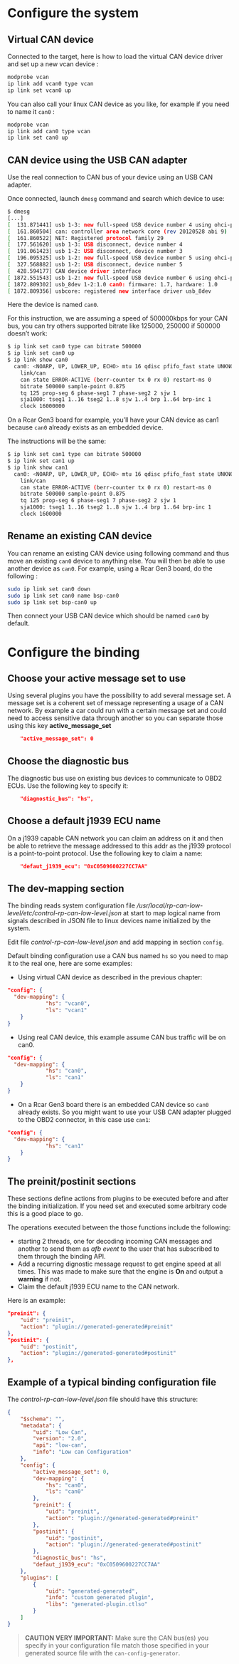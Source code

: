 # Configure the system

## Virtual CAN device

Connected to the target, here is how to load the virtual CAN device driver and
set up a new vcan device :

```bash
modprobe vcan
ip link add vcan0 type vcan
ip link set vcan0 up
```

You can also call your linux CAN device as you like, for example if you need to name it `can0` :

```bash
modprobe vcan
ip link add can0 type vcan
ip link set can0 up
```

## CAN device using the USB CAN adapter

Use the real connection to CAN bus of your device using an USB CAN adapter.

Once connected, launch `dmesg` command and search which device to use:

```bash
$ dmesg
[...]
[  131.871441] usb 1-3: new full-speed USB device number 4 using ohci-pci
[  161.860504] can: controller area network core (rev 20120528 abi 9)
[  161.860522] NET: Registered protocol family 29
[  177.561620] usb 1-3: USB disconnect, device number 4
[  191.061423] usb 1-2: USB disconnect, device number 3
[  196.095325] usb 1-2: new full-speed USB device number 5 using ohci-pci
[  327.568882] usb 1-2: USB disconnect, device number 5
[  428.594177] CAN device driver interface
[ 1872.551543] usb 1-2: new full-speed USB device number 6 using ohci-pci
[ 1872.809302] usb_8dev 1-2:1.0 can0: firmware: 1.7, hardware: 1.0
[ 1872.809356] usbcore: registered new interface driver usb_8dev
```

Here the device is named `can0`.

For this instruction, we are assuming a speed of 500000kbps for your CAN bus,
you can try others supported bitrate like 125000,
250000 if 500000 doesn’t work:

```bash
$ ip link set can0 type can bitrate 500000
$ ip link set can0 up
$ ip link show can0
  can0: <NOARP, UP, LOWER_UP, ECHO> mtu 16 qdisc pfifo_fast state UNKNOWN qlen 10
    link/can
    can state ERROR-ACTIVE (berr-counter tx 0 rx 0) restart-ms 0
    bitrate 500000 sample-point 0.875
    tq 125 prop-seg 6 phase-seg1 7 phase-seg2 2 sjw 1
    sja1000: tseg1 1..16 tseg2 1..8 sjw 1..4 brp 1..64 brp-inc 1
    clock 16000000
```

On a Rcar Gen3 board for example, you’ll have your CAN device as can1 because `can0` already
exists as an embedded device.

The instructions will be the same:

```bash
$ ip link set can1 type can bitrate 500000
$ ip link set can1 up
$ ip link show can1
  can0: <NOARP, UP, LOWER_UP, ECHO> mtu 16 qdisc pfifo_fast state UNKNOWN qlen 10
    link/can
    can state ERROR-ACTIVE (berr-counter tx 0 rx 0) restart-ms 0
    bitrate 500000 sample-point 0.875
    tq 125 prop-seg 6 phase-seg1 7 phase-seg2 2 sjw 1
    sja1000: tseg1 1..16 tseg2 1..8 sjw 1..4 brp 1..64 brp-inc 1
    clock 1600000
```

## Rename an existing CAN device

You can rename an existing CAN device using following command and thus move
an existing `can0` device to anything else. You will then be able to use
another device as `can0`. For example, using a Rcar Gen3 board,
do the following :

```bash
sudo ip link set can0 down
sudo ip link set can0 name bsp-can0
sudo ip link set bsp-can0 up
```

Then connect your USB CAN device which should be named `can0` by default.

# Configure the binding

## Choose your active message set to use

Using several plugins you have the possibility to add several message set.
A message set is a coherent set of message representing a usage of a CAN
network. By example a car could run with a certain message set and could
need to access sensitive data through another so you can separate those using
this key **active_message_set**

```json
	"active_message_set": 0
```

## Choose the diagnostic bus

The diagnostic bus use on existing bus devices to communicate to OBD2 ECUs.
Use the following key to specify it:

```json
	"diagnostic_bus": "hs",
```

## Choose a default j1939 ECU name

On a j1939 capable CAN network you can claim an address on it and then be
able to retrieve the message addressed to this addr as the j1939 protocol is
a point-to-point protocol. Use the following key to claim a name:

```json
	"defaut_j1939_ecu": "0xC0509600227CC7AA"
```

## The dev-mapping section

The binding reads system configuration file
_/usr/local/rp-can-low-level/etc/control-rp-can-low-level.json_ at start to
map logical name from signals described in JSON file to linux devices name
initialized by the system.

Edit file _control-rp-can-low-level.json_ and add mapping in section `config`.

Default binding configuration use a CAN bus named `hs` so you need to map it to
the real one, here are some examples:

* Using virtual CAN device as described in the previous chapter:

```json
"config": {
  "dev-mapping": {
			"hs": "vcan0",
			"ls": "vcan1"
    }
}
```

* Using real CAN device, this example assume CAN bus traffic will be on can0.

```json
"config": {
  "dev-mapping": {
			"hs": "can0",
			"ls": "can1"
    }
}
```

* On a Rcar Gen3 board there is an embedded CAN device so `can0` already exists. So you might want to use your USB CAN adapter plugged to the OBD2 connector, in this case use `can1`:

```json
"config": {
  "dev-mapping": {
			"hs": "can1"
    }
}
```

## The preinit/postinit sections

These sections define actions from plugins to be executed before and after the
binding initialization. If you need set and executed some arbitrary code this is
a good place to go.

The operations executed between the those functions include the following:

* starting 2 threads, one for decoding incoming CAN messages and another to send
them as *afb event* to the user that has subscribed to them through the binding
API.
* Add a recurring dignostic message request to get engine speed at all times.
This was made to make sure that the engine is **On** and output a **warning** if
not.
* Claim the default j1939 ECU name to the CAN network.

Here is an example:

```json
"preinit": {
	"uid": "preinit",
	"action": "plugin://generated-generated#preinit"
},
"postinit": {
	"uid": "postinit",
	"action": "plugin://generated-generated#postinit"
},
```

## Example of a typical binding configuration file

The _control-rp-can-low-level.json_ file should have this structure:

```json
{
	"$schema": "",
	"metadata": {
		"uid": "Low Can",
		"version": "2.0",
		"api": "low-can",
		"info": "Low can Configuration"
	},
	"config": {
		"active_message_set": 0,
		"dev-mapping": {
			"hs": "can0",
			"ls": "can0"
		},
		"preinit": {
			"uid": "preinit",
			"action": "plugin://generated-generated#preinit"
		},
		"postinit": {
			"uid": "postinit",
			"action": "plugin://generated-generated#postinit"
		},
		"diagnostic_bus": "hs",
		"defaut_j1939_ecu": "0xC0509600227CC7AA"
	},
	"plugins": [
		{
			"uid": "generated-generated",
			"info": "custom generated plugin",
			"libs": "generated-plugin.ctlso"
		}
	]
}
```

> **CAUTION VERY IMPORTANT:** Make sure the CAN bus\(es\) you specify in your
> configuration file match those specified in your generated source file with
> the `can-config-generator`.
